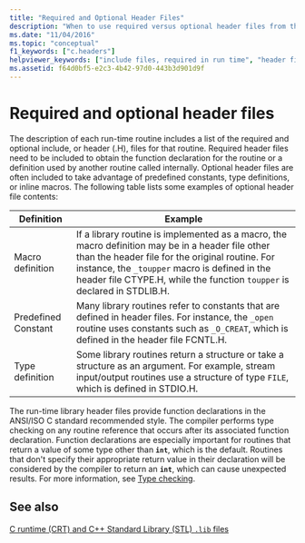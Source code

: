 ```yaml
---
title: "Required and Optional Header Files"
description: "When to use required versus optional header files from the Microsoft C runtime library."
ms.date: "11/04/2016"
ms.topic: "conceptual"
f1_keywords: ["c.headers"]
helpviewer_keywords: ["include files, required in run time", "header files, required in run time"]
ms.assetid: f64d0bf5-e2c3-4b42-97d0-443b3d901d9f
---
```

# Required and optional header files

The description of each run-time routine includes a list of the required and optional include, or header (.H), files for that routine. Required header files need to be included to obtain the function declaration for the routine or a definition used by another routine called internally. Optional header files are often included to take advantage of predefined constants, type definitions, or inline macros. The following table lists some examples of optional header file contents:

| Definition | Example |
|---|---|
| Macro definition | If a library routine is implemented as a macro, the macro definition may be in a header file other than the header file for the original routine. For instance, the `_toupper` macro is defined in the header file CTYPE.H, while the function `toupper` is declared in STDLIB.H. |
| Predefined Constant | Many library routines refer to constants that are defined in header files. For instance, the `_open` routine uses constants such as `_O_CREAT`, which is defined in the header file FCNTL.H. |
| Type definition | Some library routines return a structure or take a structure as an argument. For example, stream input/output routines use a structure of type `FILE`, which is defined in STDIO.H. |

The run-time library header files provide function declarations in the ANSI/ISO C standard recommended style. The compiler performs type checking on any routine reference that occurs after its associated function declaration. Function declarations are especially important for routines that return a value of some type other than **`int`**, which is the default. Routines that don't specify their appropriate return value in their declaration will be considered by the compiler to return an **`int`**, which can cause unexpected results. For more information, see [Type checking](./type-checking-crt.md).

## See also

[C runtime (CRT) and C++ Standard Library (STL) `.lib` files](./crt-library-features.md)
